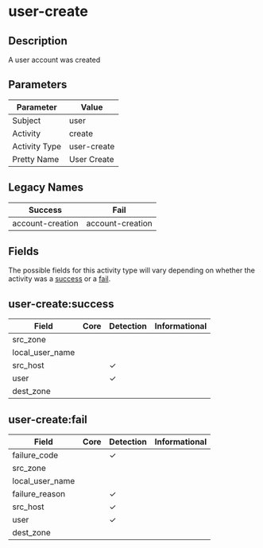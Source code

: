 user-create
===========

Description
-----------
A user account was created

Parameters
----------
| Parameter     | Value       |
| ------------- | ----------- |
| Subject       | user        |
| Activity      | create      |
| Activity Type | user-create |
| Pretty Name   | User Create |

Legacy Names
------------
| Success              | Fail                 |
| -------------------- | -------------------- |
| account-creation<br> | account-creation<br> |

Fields
------

The possible fields for this activity type will vary depending on whether the activity was a [success](#user-createsuccess) or a [fail](#user-createfail).


user-create:success
-------------------

| Field           | Core | Detection | Informational |
| --------------- | ---- | --------- | ------------- |
| src_zone        |      |           |               |
| local_user_name |      |           |               |
| src_host        |      | &#10003;  |               |
| user            |      | &#10003;  |               |
| dest_zone       |      |           |               |

user-create:fail
----------------

| Field           | Core | Detection | Informational |
| --------------- | ---- | --------- | ------------- |
| failure_code    |      | &#10003;  |               |
| src_zone        |      |           |               |
| local_user_name |      |           |               |
| failure_reason  |      | &#10003;  |               |
| src_host        |      | &#10003;  |               |
| user            |      | &#10003;  |               |
| dest_zone       |      |           |               |